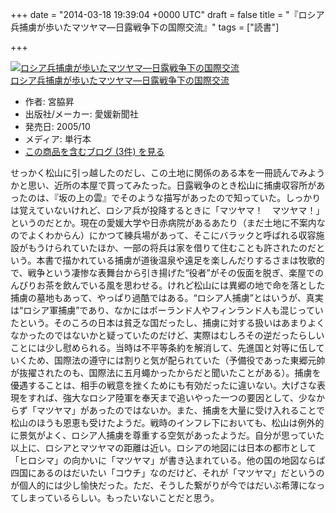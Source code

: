 
+++
date = "2014-03-18 19:39:04 +0000 UTC"
draft = false
title = "『ロシア兵捕虜が歩いたマツヤマ―日露戦争下の国際交流』"
tags = ["読書"]

+++
<div class="hatena-asin-detail"><a href="http://www.amazon.co.jp/exec/obidos/ASIN/4860870387/bestylesnet-22/"><img src="http://ecx.images-amazon.com/images/I/51BQD7XJ6YL._SL160_.jpg" class="hatena-asin-detail-image" alt="ロシア兵捕虜が歩いたマツヤマ―日露戦争下の国際交流" title="ロシア兵捕虜が歩いたマツヤマ―日露戦争下の国際交流"/></a><div class="hatena-asin-detail-info"><a href="http://www.amazon.co.jp/exec/obidos/ASIN/4860870387/bestylesnet-22/">ロシア兵捕虜が歩いたマツヤマ―日露戦争下の国際交流</a><ul><li><span class="hatena-asin-detail-label">作者:</span> 宮脇昇</li><li><span class="hatena-asin-detail-label">出版社/メーカー:</span> 愛媛新聞社</li><li><span class="hatena-asin-detail-label">発売日:</span> 2005/10</li><li><span class="hatena-asin-detail-label">メディア:</span> 単行本</li><li><a href="http://d.hatena.ne.jp/asin/4860870387/bestylesnet-22" target="_blank">この商品を含むブログ (3件) を見る</a></li></ul></div><div class="hatena-asin-detail-foot"></div></div>せっかく松山に引っ越したのだし、この土地に関係のある本を一冊読んでみようかと思い、近所の本屋で買ってみたった。日露戦争のとき松山に捕虜収容所があったのは、『坂の上の雲』でそのような描写があったので知っていた。しっかりは覚えていないけれど、ロシア兵が投降するときに「マツヤマ！　マツヤマ！」というのだとか。現在の愛媛大学や日赤病院があるあたり（まだ土地に不案内なのでよくわからん）にかつて練兵場があって、そこにバラックと呼ばれる収容施設がもうけられていたほか、一部の将兵は家を借りて住むことも許されたのだという。本書で描かれている捕虜が道後温泉や遠足を楽しんだりするさまは牧歌的で、戦争という凄惨な表舞台から引き揚げた“役者”がその仮面を脱ぎ、楽屋でのんびりお茶を飲んでいる風を思わせる。けれど松山には異郷の地で命を落とした捕虜の墓地もあって、やっぱり過酷ではある。“ロシア人捕虜”とはいうが、真実は“ロシア軍捕虜”であり、なかにはポーランド人やフィンランド人も混じっていたという。そのころの日本は貧乏な国だったし、捕虜に対する扱いはあまりよくなかったのではないかと疑っていたのだけど、実際はむしろその逆だったらしいことには少し慰められる。当時は不平等条約を解消して、先進国と対等に伍していくため、国際法の遵守には割りと気が配られていた（予備役であった東郷元帥が抜擢されたのも、国際法に五月蠅かったからだと聞いたことがある）。捕虜を優遇することは、相手の戦意を挫くためにも有効だったに違いない。大げさな表現をすれば、強大なロシア陸軍を奉天まで追いやった一つの要因として、少なからず「マツヤマ」があったのではないか。また、捕虜を大量に受け入れることで松山のほうも恩恵も受けたようだ。戦時のインフレ下においても、松山は例外的に景気がよく、ロシア人捕虜を尊重する空気があったようだ。自分が思っていた以上に、ロシアとマツヤマの距離は近い。ロシアの地図には日本の都市として「ヒロシマ」の向かいに「マツヤマ」が書き込まれている。他の国の地図ならば四国にあるのはだいたい「コウチ」なのだけど、それが「マツヤマ」だというのが個人的には少し愉快だった。ただ、そうした繋がりが今ではだいぶ希薄になってしまっているらしい。もったいないことだと思う。


